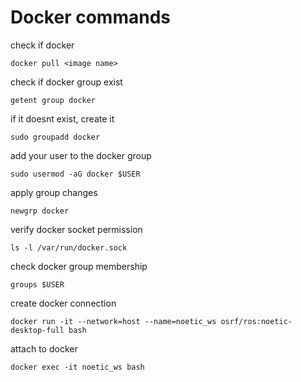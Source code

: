# Docker commands

check if docker 
```
docker pull <image name>
```

check if docker group exist
```
getent group docker
```

if it doesnt exist, create it
```
sudo groupadd docker
```

add your user to the docker group
```
sudo usermod -aG docker $USER
```

apply group changes
```
newgrp docker
```

verify docker socket permission
```
ls -l /var/run/docker.sock
```

check docker group membership
```
groups $USER
```

create docker connection
```
docker run -it --network=host --name=noetic_ws osrf/ros:noetic-desktop-full bash
```

attach to docker 
```
docker exec -it noetic_ws bash
```
